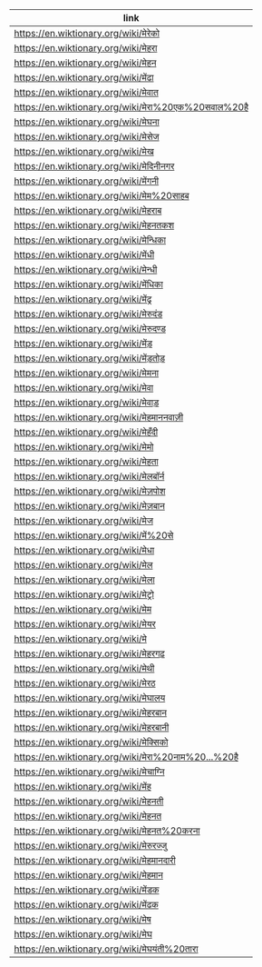 |link|
|----|
|https://en.wiktionary.org/wiki/मेरेको|
|https://en.wiktionary.org/wiki/मेहरा|
|https://en.wiktionary.org/wiki/मेहन|
|https://en.wiktionary.org/wiki/मेंढा|
|https://en.wiktionary.org/wiki/मेवात|
|https://en.wiktionary.org/wiki/मेरा%20एक%20सवाल%20है|
|https://en.wiktionary.org/wiki/मेघना|
|https://en.wiktionary.org/wiki/मेसेज|
|https://en.wiktionary.org/wiki/मेख|
|https://en.wiktionary.org/wiki/मेदिनीनगर|
|https://en.wiktionary.org/wiki/मेंगनी|
|https://en.wiktionary.org/wiki/मेम%20साहब|
|https://en.wiktionary.org/wiki/मेहराब|
|https://en.wiktionary.org/wiki/मेहनतकश|
|https://en.wiktionary.org/wiki/मेन्धिका|
|https://en.wiktionary.org/wiki/मेंधी|
|https://en.wiktionary.org/wiki/मेन्धी|
|https://en.wiktionary.org/wiki/मेंधिका|
|https://en.wiktionary.org/wiki/मेंढ्र|
|https://en.wiktionary.org/wiki/मेरुदंड|
|https://en.wiktionary.org/wiki/मेरुदण्ड|
|https://en.wiktionary.org/wiki/मेंड़|
|https://en.wiktionary.org/wiki/मेंड़तोड़|
|https://en.wiktionary.org/wiki/मेमना|
|https://en.wiktionary.org/wiki/मेवा|
|https://en.wiktionary.org/wiki/मेवाड़|
|https://en.wiktionary.org/wiki/मेहमाननवाज़ी|
|https://en.wiktionary.org/wiki/मेहँदी|
|https://en.wiktionary.org/wiki/मेमो|
|https://en.wiktionary.org/wiki/मेहता|
|https://en.wiktionary.org/wiki/मेलबॉर्न|
|https://en.wiktionary.org/wiki/मेज़पोश|
|https://en.wiktionary.org/wiki/मेज़बान|
|https://en.wiktionary.org/wiki/मेज|
|https://en.wiktionary.org/wiki/में%20से|
|https://en.wiktionary.org/wiki/मेधा|
|https://en.wiktionary.org/wiki/मेल|
|https://en.wiktionary.org/wiki/मेला|
|https://en.wiktionary.org/wiki/मेट्रो|
|https://en.wiktionary.org/wiki/मेम|
|https://en.wiktionary.org/wiki/मेयर|
|https://en.wiktionary.org/wiki/मे|
|https://en.wiktionary.org/wiki/मेहरगढ़|
|https://en.wiktionary.org/wiki/मेथी|
|https://en.wiktionary.org/wiki/मेरठ|
|https://en.wiktionary.org/wiki/मेघालय|
|https://en.wiktionary.org/wiki/मेहरबान|
|https://en.wiktionary.org/wiki/मेहरबानी|
|https://en.wiktionary.org/wiki/मेक्सिको|
|https://en.wiktionary.org/wiki/मेरा%20नाम%20...%20है|
|https://en.wiktionary.org/wiki/मेचाग्नि|
|https://en.wiktionary.org/wiki/मेंह|
|https://en.wiktionary.org/wiki/मेहनती|
|https://en.wiktionary.org/wiki/मेहनत|
|https://en.wiktionary.org/wiki/मेहनत%20करना|
|https://en.wiktionary.org/wiki/मेरुरज्जु|
|https://en.wiktionary.org/wiki/मेहमानदारी|
|https://en.wiktionary.org/wiki/मेहमान|
|https://en.wiktionary.org/wiki/मेंडक|
|https://en.wiktionary.org/wiki/मेंढक|
|https://en.wiktionary.org/wiki/मेष|
|https://en.wiktionary.org/wiki/मेघ|
|https://en.wiktionary.org/wiki/मेघयंती%20तारा|
